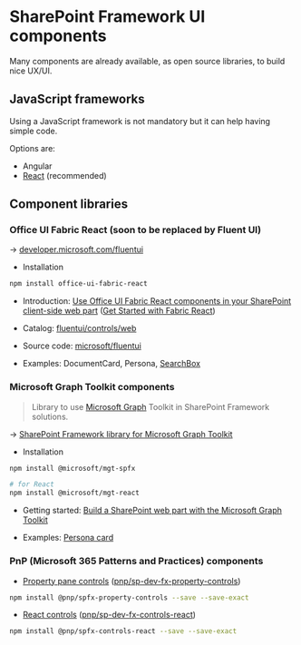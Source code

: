 # SharePoint Framework UI components

Many components are already available, as open source libraries, to build nice UX/UI.

## JavaScript frameworks

Using a JavaScript framework is not mandatory but it can help having simple code.

Options are:

* Angular
* [React](./reactjs.md) (recommended)

## Component libraries

### Office UI Fabric React (soon to be replaced by Fluent UI)

→ [developer.microsoft.com/fluentui](https://developer.microsoft.com/en-us/fluentui#/)

* Installation

```bash
npm install office-ui-fabric-react
```

* Introduction: [Use Office UI Fabric React components in your SharePoint client-side web part](https://docs.microsoft.com/en-us/sharepoint/dev/spfx/web-parts/get-started/use-fabric-react-components) ([Get Started with Fabric React](https://docs.microsoft.com/en-us/javascript/api/getstarted/getstartedpage?view=office-ui-fabric-react-latest))

* Catalog: [fluentui/controls/web](https://developer.microsoft.com/en-us/fluentui#/controls/web)

* Source code: [microsoft/fluentui](https://github.com/microsoft/fluentui)

* Examples: DocumentCard, Persona, [SearchBox](https://developer.microsoft.com/en-us/fluentui#/controls/web/searchbox)

### Microsoft Graph Toolkit components

> Library to use [Microsoft Graph](./microsoft-graph.md) Toolkit in SharePoint Framework solutions.

→ [SharePoint Framework library for Microsoft Graph Toolkit](https://docs.microsoft.com/en-us/graph/toolkit/get-started/mgt-spfx)

* Installation

```bash
npm install @microsoft/mgt-spfx

# for React
npm install @microsoft/mgt-react
```

* Getting started: [Build a SharePoint web part with the Microsoft Graph Toolkit](https://docs.microsoft.com/en-us/graph/toolkit/get-started/build-a-sharepoint-web-part)

* Examples: [Persona card](https://docs.microsoft.com/en-us/graph/toolkit/components/person-card)

### PnP (Microsoft 365 Patterns and Practices) components

* [Property pane controls](https://pnp.github.io/sp-dev-fx-property-controls) ([pnp/sp-dev-fx-property-controls](https://github.com/pnp/sp-dev-fx-property-controls))

```bash
npm install @pnp/spfx-property-controls --save --save-exact
```

* [React controls](https://pnp.github.io/sp-dev-fx-controls-react) ([pnp/sp-dev-fx-controls-react](https://github.com/pnp/sp-dev-fx-controls-react))

```bash
npm install @pnp/spfx-controls-react --save --save-exact
```
